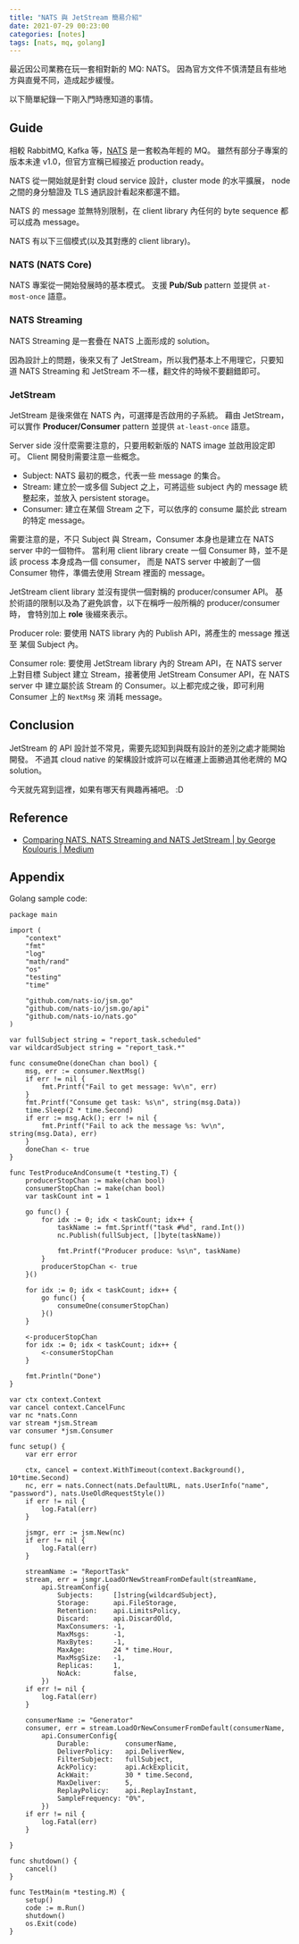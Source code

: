 ```yaml
---
title: "NATS 與 JetStream 簡易介紹"
date: 2021-07-29 00:23:00
categories: [notes]
tags: [nats, mq, golang]
---
```


最近因公司業務在玩一套相對新的 MQ: NATS。
因為官方文件不慎清楚且有些地方與直覺不同，造成起步緩慢。

以下簡單紀錄一下剛入門時應知道的事情。

## Guide

相較 RabbitMQ, Kafka 等，[NATS](https://nats.io/) 是一套較為年輕的 MQ。
雖然有部分子專案的版本未達 v1.0，但官方宣稱已經接近 production ready。

NATS 從一開始就是針對 cloud service 設計，cluster mode 的水平擴展，
node 之間的身分驗證及 TLS 通訊設計看起來都還不錯。

NATS 的 message 並無特別限制，在 client library 內任何的 byte sequence 都可以成為 message。

NATS 有以下三個模式(以及其對應的 client library)。

### NATS (NATS Core)

NATS 專案從一開始發展時的基本模式。 支援 **Pub/Sub** pattern 並提供 `at-most-once` 語意。

### NATS Streaming

NATS Streaming 是一套疊在 NATS 上面形成的 solution。

因為設計上的問題，後來又有了 JetStream，所以我們基本上不用理它，只要知道 NATS Streaming 和
JetStream 不一樣，翻文件的時候不要翻錯即可。

### JetStream

JetStream 是後來做在 NATS 內，可選擇是否啟用的子系統。 藉由 JetStream，
可以實作 **Producer/Consumer** pattern 並提供 `at-least-once` 語意。

Server side 沒什麼需要注意的，只要用較新版的 NATS image 並啟用設定即可。
Client 開發則需要注意一些概念。

- Subject: NATS 最初的概念，代表一些 message 的集合。
- Stream: 建立於一或多個 Subject 之上，可將這些 subject 內的 message 統整起來，並放入 persistent storage。
- Consumer: 建立在某個 Stream 之下，可以依序的 consume 屬於此 stream 的特定 message。

需要注意的是，不只 Subject 與 Stream，Consumer 本身也是建立在 NATS server 中的一個物件。
當利用 client library create 一個 Consumer 時，並不是該 process 本身成為一個 consumer，
而是 NATS server 中被創了一個 Consumer 物件，準備去使用 Stream 裡面的 message。

JetStream client library 並沒有提供一個對稱的 producer/consumer API。
基於術語的限制以及為了避免誤會，以下在稱呼一般所稱的 producer/consumer 時，
會特別加上 **role** 後綴來表示。

Producer role: 要使用 NATS library 內的 Publish API，將產生的 message 推送至
某個 Subject 內。

Consumer role: 要使用 JetStream library 內的 Stream API，在 NATS server 上對目標
Subject 建立 Stream，接著使用 JetStream Consumer API，在 NATS server 中
建立屬於該 Stream 的 Consumer。以上都完成之後，即可利用 Consumer 上的 `NextMsg` 來
消耗 message。

## Conclusion

JetStream 的 API 設計並不常見，需要先認知到與既有設計的差別之處才能開始開發。
不過其 cloud native 的架構設計或許可以在維運上面勝過其他老牌的 MQ solution。

今天就先寫到這裡，如果有哪天有興趣再補吧。 :D

## Reference

- [Comparing NATS, NATS Streaming and NATS JetStream | by George Koulouris | Medium](https://gcoolinfo.medium.com/comparing-nats-nats-streaming-and-nats-jetstream-ec2d9f426dc8)

## Appendix

Golang sample code:

```golang
package main

import (
	"context"
	"fmt"
	"log"
	"math/rand"
	"os"
	"testing"
	"time"

	"github.com/nats-io/jsm.go"
	"github.com/nats-io/jsm.go/api"
	"github.com/nats-io/nats.go"
)

var fullSubject string = "report_task.scheduled"
var wildcardSubject string = "report_task.*"

func consumeOne(doneChan chan bool) {
	msg, err := consumer.NextMsg()
	if err != nil {
		fmt.Printf("Fail to get message: %v\n", err)
	}
	fmt.Printf("Consume get task: %s\n", string(msg.Data))
	time.Sleep(2 * time.Second)
	if err := msg.Ack(); err != nil {
		fmt.Printf("Fail to ack the message %s: %v\n", string(msg.Data), err)
	}
	doneChan <- true
}

func TestProduceAndConsume(t *testing.T) {
	producerStopChan := make(chan bool)
	consumerStopChan := make(chan bool)
	var taskCount int = 1

	go func() {
		for idx := 0; idx < taskCount; idx++ {
			taskName := fmt.Sprintf("task #%d", rand.Int())
			nc.Publish(fullSubject, []byte(taskName))

			fmt.Printf("Producer produce: %s\n", taskName)
		}
		producerStopChan <- true
	}()

	for idx := 0; idx < taskCount; idx++ {
		go func() {
			consumeOne(consumerStopChan)
		}()
	}

	<-producerStopChan
	for idx := 0; idx < taskCount; idx++ {
		<-consumerStopChan
	}

	fmt.Println("Done")
}

var ctx context.Context
var cancel context.CancelFunc
var nc *nats.Conn
var stream *jsm.Stream
var consumer *jsm.Consumer

func setup() {
	var err error

	ctx, cancel = context.WithTimeout(context.Background(), 10*time.Second)
	nc, err = nats.Connect(nats.DefaultURL, nats.UserInfo("name", "password"), nats.UseOldRequestStyle())
	if err != nil {
		log.Fatal(err)
	}

	jsmgr, err := jsm.New(nc)
	if err != nil {
		log.Fatal(err)
	}

	streamName := "ReportTask"
	stream, err = jsmgr.LoadOrNewStreamFromDefault(streamName,
		api.StreamConfig{
			Subjects:     []string{wildcardSubject},
			Storage:      api.FileStorage,
			Retention:    api.LimitsPolicy,
			Discard:      api.DiscardOld,
			MaxConsumers: -1,
			MaxMsgs:      -1,
			MaxBytes:     -1,
			MaxAge:       24 * time.Hour,
			MaxMsgSize:   -1,
			Replicas:     1,
			NoAck:        false,
		})
	if err != nil {
		log.Fatal(err)
	}

	consumerName := "Generator"
	consumer, err = stream.LoadOrNewConsumerFromDefault(consumerName,
		api.ConsumerConfig{
			Durable:         consumerName,
			DeliverPolicy:   api.DeliverNew,
			FilterSubject:   fullSubject,
			AckPolicy:       api.AckExplicit,
			AckWait:         30 * time.Second,
			MaxDeliver:      5,
			ReplayPolicy:    api.ReplayInstant,
			SampleFrequency: "0%",
		})
	if err != nil {
		log.Fatal(err)
	}

}

func shutdown() {
	cancel()
}

func TestMain(m *testing.M) {
	setup()
	code := m.Run()
	shutdown()
	os.Exit(code)
}
```
